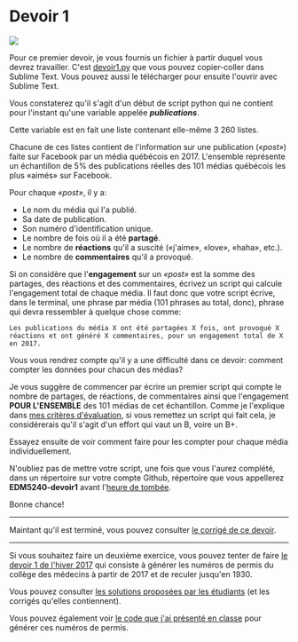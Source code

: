 # Devoir 1

![](https://www.seeklogo.net/wp-content/uploads/2016/09/facebook-icon-preview-1-400x400.png)

Pour ce premier devoir, je vous fournis un fichier à partir duquel vous devrez travailler. C'est [devoir1.py](devoir1.py) que vous pouvez copier-coller dans Sublime&nbsp;Text. Vous pouvez aussi le télécharger pour ensuite l'ouvrir avec Sublime&nbsp;Text.

Vous constaterez qu'il s'agit d'un début de script python qui ne contient pour l'instant qu'une variable appelée **_publications_**.

Cette variable est en fait une liste contenant elle-même 3&nbsp;260 listes.

Chacune de ces listes contient de l'information sur une publication (*«post»*) faite sur Facebook par un média québécois en 2017. L'ensemble représente un échantillon de 5% des publications réelles des 101 médias québécois les plus «aimés» sur Facebook.

Pour chaque *«post»*, il y a:

- Le nom du média qui l'a publié.
- Sa date de publication.
- Son numéro d'identification unique.
- Le nombre de fois où il a été **partagé**.
- Le nombre de **réactions** qu'il a suscité («j'aime», «love», «haha», etc.).
- Le nombre de **commentaires** qu'il a provoqué.

Si on considère que l'**engagement** sur un *«post»* est la somme des partages, des réactions et des commentaires, écrivez un script qui calcule l'engagement total de chaque média. Il faut donc que votre script écrive, dans le terminal, une phrase par média (101 phrases au total, donc), phrase qui devra ressembler à quelque chose comme:

```Les publications du média X ont été partagées X fois, ont provoqué X réactions et ont généré X commentaires, pour un engagement total de X en 2017.```

Vous vous rendrez compte qu'il y a une difficulté dans ce devoir: comment compter les données pour chacun des médias?

Je vous suggère de commencer par écrire un premier script qui compte le nombre de partages, de réactions, de commentaires ainsi que l'engagement **POUR L'ENSEMBLE** des 101 médias de cet échantillon. Comme je l'explique dans [mes critères d'évaluation](travaux.md#mes-critères-dévaluation), si vous remettez un script qui fait cela, je considérerais qu'il s'agit d'un effort qui vaut un B, voire un B+.

Essayez ensuite de voir comment faire pour les compter pour chaque média individuellement.

N'oubliez pas de mettre votre script, une fois que vous l'aurez complété, dans un répertoire sur votre compte Github, répertoire que vous appellerez **EDM5240-devoir1** avant l'[heure de tombée](travaux.md#devoir-1---lengagement-des-médias-québécois-sur-facebook).

Bonne chance!

<hr>

Maintant qu'il est terminé, vous pouvez consulter [le corrigé de ce devoir](https://github.com/jhroy/syllabus-EDM5240-H2018/blob/master/devoir1-corrige.py).

<hr>

Si vous souhaitez faire un deuxième exercice, vous pouvez tenter de faire [le devoir 1 de l'hiver 2017](https://github.com/jhroy/syllabus-edm5240-H2017/blob/master/devoir1.md) qui consiste à générer les numéros de permis du collège des médecins à partir de 2017 et de reculer jusqu'en 1930.

Vous pouvez consulter [les solutions proposées par les étudiants](https://github.com/Journalisme-UQAM?utf8&q=devoir-1) (et les corrigés qu'elles contiennent).

Vous pouvez également voir [le code que j'ai présenté en classe](mdNumPermis.py) pour générer ces numéros de permis.
